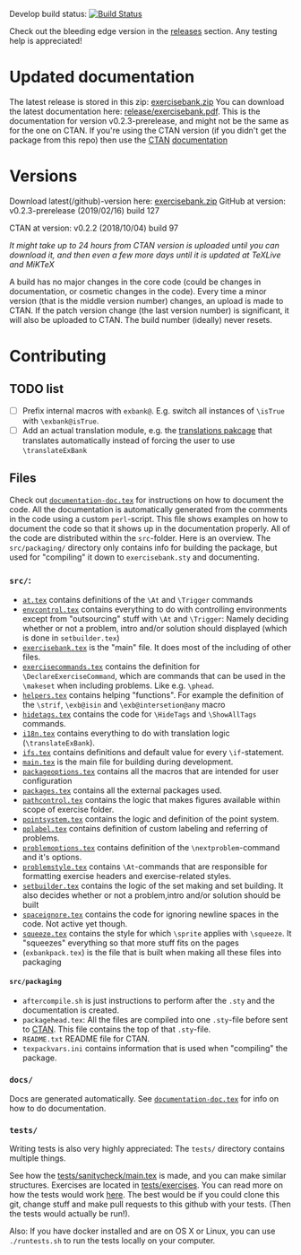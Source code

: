 Develop build status: [![Build Status](https://travis-ci.org/Strauman/exercisebank.svg?branch=develop)](https://travis-ci.org/Strauman/exercisebank)

Check out the bleeding edge version in the [releases](https://github.com/Strauman/exercisebank/releases) section. Any testing help is appreciated!

# Updated documentation
The latest release is stored in this zip: [exercisebank.zip](https://github.com/Strauman/exerciseBank/raw/master/exercisebank.zip)
You can download the latest documentation here: [release/exercisebank.pdf](https://github.com/Strauman/exerciseBank/raw/master/release/exercisebank.pdf).
This is the documentation for version v0.2.3-prerelease, and might not be the same as for the one on CTAN. If you're using the CTAN version (if you didn't get the package from this repo) then use the [CTAN](https://ctan.org/pkg/exercisebank) [documentation](http://mirrors.ctan.org/macros/latex/contrib/exercisebank/exercisebank-doc.pdf)

# Versions
Download latest(/github)-version here: [exercisebank.zip](https://github.com/Strauman/exerciseBank/blob/master/exercisebank.zip)
GitHub at version: v0.2.3-prerelease (2019/02/16) build 127

CTAN at version: v0.2.2 (2018/10/04) build 97

*It might take up to 24 hours from CTAN version is uploaded until you can download it, and then even a few more days until it is updated at TeXLive and MiKTeX*

A build has no major changes in the core code (could be changes in documentation, or cosmetic changes in the code). Every time a minor version (that is the middle version number) changes, an upload is made to CTAN. If the patch version change (the last version number) is significant, it will also be uploaded to CTAN. The build number (ideally) never resets.

# Contributing
## TODO list
- [ ] Prefix internal macros with `exbank@`. E.g. switch all instances of `\isTrue` with `\exbank@isTrue`.
- [ ] Add an actual translation module, e.g. the [translations pakcage](https://ctan.org/pkg/translations) that translates automatically instead of forcing the user to use `\translateExBank`
## Files
Check out [`documentation-doc.tex`](https://github.com/Strauman/exerciseBank/blob/master/documentation-doc.tex) for instructions on how to document the code. All the documentation is automatically generated from the comments in the code using a custom `perl`-script. This file shows examples on how to document the code so that it shows up in the documentation properly.
All of the code are distributed within the `src`-folder. Here is an overview. The `src/packaging/` directory only contains info for building the package, but used for "compiling" it down to `exercisebank.sty` and documenting.
### `src/`:
- [`at.tex`](https://github.com/Strauman/exerciseBank/blob/master/src/at.tex) contains definitions of the `\At` and `\Trigger` commands
- [`envcontrol.tex`](https://github.com/Strauman/exerciseBank/blob/master/src/envcontrol.tex) contains everything to do with controlling environments except from "outsourcing" stuff with `\At` and `\Trigger`: Namely deciding whether or not a problem, intro and/or solution should displayed (which is done in `setbuilder.tex`)
- [`exercisebank.tex`](https://github.com/Strauman/exerciseBank/blob/master/src/exercisebank.tex) is the "main" file. It does most of the including of other files.
- [`exercisecommands.tex`](https://github.com/Strauman/exerciseBank/blob/master/src/exercisecommands.tex) contains the definition for `\DeclareExerciseCommand`, which are commands that can be used in the `\makeset` when including problems. Like e.g. `\phead`.
- [`helpers.tex`](https://github.com/Strauman/exerciseBank/blob/master/src/helpers.tex) contains helping "functions". For example the definition of the `\strif`, `\exb@isin` and `\exb@intersetion@any` macro
- [`hidetags.tex`](https://github.com/Strauman/exerciseBank/blob/master/src/hidetags.tex) contains the code for `\HideTags` and `\ShowAllTags` commands.
- [`i18n.tex`](https://github.com/Strauman/exerciseBank/blob/master/src/i18n.tex) contains everything to do with translation logic (`\translateExBank`).
- [`ifs.tex`](https://github.com/Strauman/exerciseBank/blob/master/src/ifs.tex) contains definitions and default value for every `\if`-statement.
- [`main.tex`](https://github.com/Strauman/exerciseBank/blob/master/src/main.tex) is the main file for building during development.
- [`packageoptions.tex`](https://github.com/Strauman/exerciseBank/blob/master/src/packageoptions.tex) contains all the macros that are intended for user configuration
- [`packages.tex`](https://github.com/Strauman/exerciseBank/blob/master/src/packages.tex) contains all the external packages used.
- [`pathcontrol.tex`](https://github.com/Strauman/exerciseBank/blob/master/src/pathcontrol.tex) contains the logic that makes figures available within scope of exercise folder.
- [`pointsystem.tex`](https://github.com/Strauman/exerciseBank/blob/master/src/pointsystem.tex) contains the logic and definition of the point system.
- [`pplabel.tex`](https://github.com/Strauman/exerciseBank/blob/master/src/pplabel.tex)  contains definition of custom labeling and referring of problems.
- [`problemoptions.tex`](https://github.com/Strauman/exerciseBank/blob/master/src/problemoptions.tex) contains definition of the `\nextproblem`-command and it's options.
- [`problemstyle.tex`](https://github.com/Strauman/exerciseBank/blob/master/src/problemstyle.tex)  contains `\At`-commands that are responsible for formatting exercise headers and exercise-related styles.
- [`setbuilder.tex`](https://github.com/Strauman/exerciseBank/blob/master/src/setbuilder.tex) contains the logic of the set making and set building. It also decides whether or not a problem,intro and/or solution should be built
- [`spaceignore.tex`](https://github.com/Strauman/exerciseBank/blob/master/src/spaceignore.tex) contains the code for ignoring newline spaces in the code. Not active yet though.
- [`squeeze.tex`](https://github.com/Strauman/exerciseBank/blob/master/src/squeeze.tex) contains the style for which `\sprite` applies with `\squeeze`. It "squeezes" everything so that more stuff fits on the pages
- (`exbankpack.tex`) is the file that is built when making all these files into packaging
#### `src/packaging`
- `aftercompile.sh` is just instructions to perform after the `.sty` and the documentation is created.
- `packagehead.tex`: All the files are compiled into one `.sty`-file before sent to [CTAN](http://ctan.org). This file contains the top of that `.sty`-file.
- `README.txt` README file for CTAN.
- `texpackvars.ini` contains information that is used when "compiling" the package.
### `docs/`
Docs are generated automatically. See [`documentation-doc.tex`](https://github.com/Strauman/exerciseBank/blob/master/documentation-doc.tex) for info on how to do documentation.
### `tests/`
Writing tests is also very highly appreciated:
The `tests/` directory contains multiple things.

See how the [tests/sanitycheck/main.tex](https://github.com/Strauman/exercisebank/tree/develop/tests/sanitycheck/main.tex) is made, and you can make similar structures.
Exercises are located in [tests/exercises](https://github.com/Strauman/exercisebank/tree/develop/tests/exercises). You can read more on how the tests would work [here](https://github.com/Strauman/travis-latexbuild). The best would be if you could clone this git, change stuff and make pull requests to this github with your tests.  (Then the tests would actually be run!).

Also: If you have docker installed and are on OS X or Linux, you can use `./runtests.sh` to run the tests locally on your computer.
